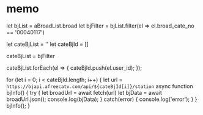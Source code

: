 # memo

let bjList = aBroadList.broad
let bjFilter = bjList.filter(el => el.broad_cate_no == '00040117')

let cateBjList = ''
let cateBjId = []

cateBjList = bjFilter

cateBjList.forEach(el => {
  cateBjId.push(el.user_id);
});

for (let i = 0; i < cateBjId.length; i++) {
  let url = `https://bjapi.afreecatv.com/api/${cateBjId[i]}/station`
  async function bjInfo() {
    try {
      let broadUrl = await fetch(url)
      let bjData = await broadUrl.json();
      console.log(bjData);
    } catch(error) {
      console.log('error');
    }
  }
  bjInfo();
}
